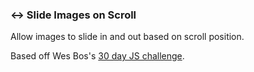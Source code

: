 ### ↔️ Slide Images on Scroll

Allow images to slide in and out based on scroll position.

Based off Wes Bos's [30 day JS challenge](https://javascript30.com/).
